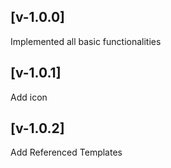 ## [v-1.0.0]

Implemented all basic functionalities

## [v-1.0.1]

Add icon

## [v-1.0.2]

Add Referenced Templates
